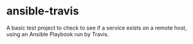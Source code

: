 # ansible-travis

A basic test project to check to see if a service exists on a remote host, using an Ansible Playbook run by Travis.
